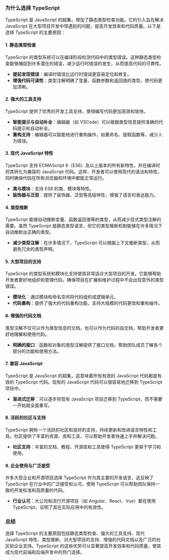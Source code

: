 ### 为什么选择 TypeScript

TypeScript 是 JavaScript 的超集，增加了静态类型检查功能。它的引入旨在解决 JavaScript 在大型项目开发中常遇到的问题，提高开发效率和代码质量。以下是选择 TypeScript 的主要原因：

#### 1. **静态类型检查**

TypeScript 的类型系统可以在编译阶段检测代码中的类型错误。这种静态类型检查能够捕捉到许多潜在的错误，减少运行时错误的发生，从而提高代码的可靠性。

- **提前发现错误**：编译时错误比运行时错误更容易定位和修复。
- **增强代码可读性**：类型注解明确了变量、函数参数和返回值的类型，使代码更加清晰。

#### 2. **强大的工具支持**

TypeScript 提供了优秀的开发工具支持，使得编写代码更加高效和愉快。

- **智能提示与自动补全**：编辑器（如 VSCode）可以根据类型信息提供准确的代码提示和自动补全。
- **重构支持**：编辑器可以智能地进行重构操作，如重命名、提取函数等，减少人为错误。

#### 3. **现代 JavaScript 特性**

TypeScript 支持 ECMAScript 6（ES6）及以上版本的所有新特性，并在编译时将其转化为兼容的 JavaScript 代码。这样，开发者可以使用现代的语法和特性，同时确保代码在所有浏览器和环境中都能正常运行。

- **类与模块**：支持 ES6 的类、模块等特性。
- **装饰器与泛型**：提供了装饰器、泛型等高级特性，增强了语言的表达能力。

#### 4. **类型推断**

TypeScript 能够自动推断变量、函数返回值等的类型，从而减少显式类型注解的需要。虽然 TypeScript 是静态类型语言，但它的类型推断机制能够在许多情况下自动推断出正确的类型。

- **减少类型注解**：在许多情况下，TypeScript 可以根据上下文推断类型，从而避免冗余的类型声明。

#### 5. **大型项目的支持**

TypeScript 的类型系统和模块化支持使其非常适合大型项目的开发。它能够帮助开发者更好地组织和管理代码，确保项目在扩展和维护过程中不会出现意外的类型错误。

- **模块化**：通过模块和命名空间将代码组织成逻辑单元。
- **代码重构**：提供了强大的代码重构功能，支持大规模的代码更改和重构操作。

#### 6. **增强的代码文档**

类型注解不仅可以作为类型信息的文档，也可以作为代码的自文档，帮助开发者更好地理解和使用代码。

- **明确的接口**：函数和对象的类型注解提供了接口文档，帮助团队成员了解各个部分的功能和使用方法。

#### 7. **兼容 JavaScript**

TypeScript 是 JavaScript 的超集，这意味着所有有效的 JavaScript 代码都是有效的 TypeScript 代码。现有的 JavaScript 代码可以很容易地迁移到 TypeScript 项目中。

- **渐进式迁移**：可以逐步将现有 JavaScript 项目迁移到 TypeScript，而不需要一开始就全面重写。

#### 8. **活跃的社区与支持**

TypeScript 拥有一个活跃的社区和良好的支持，持续更新和改进语言特性和工具。社区提供了丰富的资源、库和工具，可以帮助开发者快速上手并解决问题。

- **社区支持**：丰富的文档、教程、开源库和工具使得 TypeScript 更易于学习和使用。

#### 9. **企业使用与广泛接受**

许多大型企业和开源项目选择 TypeScript 作为其主要的开发语言，这反映了 TypeScript 在行业中的广泛接受和认可。使用 TypeScript 可以帮助团队保持一致的开发标准和高质量的代码。

- **行业认可**：大公司和流行开源项目（如 Angular、React、Vue）都在使用 TypeScript，证明了其在实际应用中的有效性。

### 总结

选择 TypeScript 的主要原因包括静态类型检查、强大的工具支持、现代 JavaScript 特性、类型推断、对大型项目的支持、增强的代码文档以及广泛的社区和企业支持。TypeScript 的这些优势可以显著提高开发效率和代码质量，使其成为现代前端和后端开发中的热门选择。